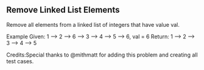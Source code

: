 Remove Linked List Elements 
---

Remove all elements from a linked list of integers that have value val.

Example
Given: 1 --> 2 --> 6 --> 3 --> 4 --> 5 --> 6,  val = 6
Return: 1 --> 2 --> 3 --> 4 --> 5


Credits:Special thanks to @mithmatt for adding this problem and creating all test cases.

